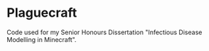 # Plaguecraft

Code used for my Senior Honours Dissertation "Infectious Disease Modelling in Minecraft".
